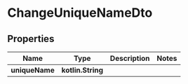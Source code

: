 
# ChangeUniqueNameDto

## Properties
| Name | Type | Description | Notes |
| ------------ | ------------- | ------------- | ------------- |
| **uniqueName** | **kotlin.String** |  |  |



